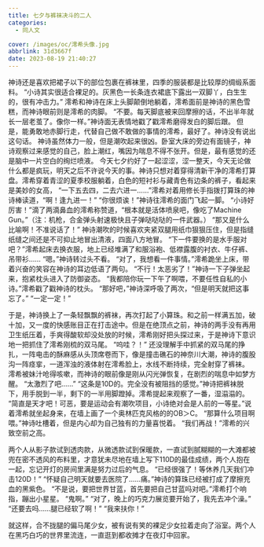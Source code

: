```yaml
---
title: 七夕与裤袜决斗的二人
categories:
  - 同人文

cover: /images/oc/澪希头像.jpg
abbrlink: 31d3667f
date: 2023-08-19 21:40:27
---
```

神诗还是喜欢把裙子以下的部位包裹在裤袜里，四季的服装都是比较厚的绸缎系面料。
“小诗其实很适合裸足的。灰黑色一长条连衣裙底下露出一双脚丫，白生生的，很有冲击力。”
澪希和神诗在床上头脚颠倒地躺着，澪希面前是神诗的黑色雪糕，而神诗眼前则是澪希的肉脚。
“不要。每天脚底被来回摩擦的话，不出半年就长一层老茧了。像你一样。”神诗面无表情地戳了戳澪希磨得发白的脚后跟。
但是，能勇敢地赤脚行走，代替自己做不敢做的事情的澪希，最好了。神诗没有说出这句话。
神诗虽然体力一般，但是潮吹起来很凶。卧室大床的旁边有面镜子，神诗观察过来感觉的自己，脸上潮红，嘴因为喘息不得不张开。但是，最有感觉的还是脑中一片空白的绚烂喷液。
今天七夕约好了一起涩涩，涩一整天，今天无论做什么都是疯玩，明天之后不许说今天的事。神诗只想对着穿得清新干净的澪希打算盘。澪希穿着青涩的夏季校服躺着，白色的短衬衫与藏青色有边条的裤子，看起来是美妙的女高，
“一下五去四，二去六进一……”澪希对着用修长手指拨打算珠的神诗棒读道，“啊！逢九进一！”
“你很烦诶！”神诗往澪希的面门飞起一脚。
“小诗好厉害！”滴了两滴鼻血的澪希称赞道，“根本就是活体喷泉吧，像吃了Machine Gun。”（注：机枪，合金弹头射速极快且子弹哒哒哒的一件武器。）
“那又是什么比喻啊！不准说话了！”
神诗潮吹的时候喜欢夹紧双腿用纸巾狠狠压住，但是指缝纸缝之间还是不可抑止地冒出清液，四面八方地冒。
“下一件要换的是水手服对吧？”澪希起床去换衣服，地上已经堆满了和服浴袍、低襟露腹的衬衣、牛仔裤、吊带衫……
“嗯。”神诗转过头不看。
“对了，我想看一件事情。”澪希跪坐上床，带着兴奋的笑容在神诗的耳边低语了两句。
“不行！太恶劣了！”神诗一下子弹坐起来，抱紧枕头进入了防御姿态。
“我都陪你玩一下午了啊喂，不要任性自私的小诗。”澪希戳了戳神诗的枕头。
“那好吧，”神诗深呼吸了两次，“但是明天就把这事忘了。”
“一定一定！”

于是，神诗换上了一条轻飘飘的裤袜，再次打起了小算珠。和之前一样满五加，破十加，又一度的快感账目正在打击途中。但是在绝顶点之前，神诗的两手没有再用卫生纸压着，手爽得酸软却没处放的时候，澪希刚好把头探过来，于是神诗下意识地一把抓住了澪希刚梳的双马尾。
“呜哇？！”
还没理解手中抓紧的双马尾的挣扎，一阵电击的酥麻感从头顶席卷而下，像是撞击礁石的神奈川大潮，神诗的腹股沟一阵痉挛，一道浑浊的液体射在澪希脸上，水线不断持续，完全射穿了裤袜。
澪希被妹汁呛得咳嗽，而神诗的眼前像是刚从闪光弹恢复，在剧烈的喘息中如梦方醒。
“太激烈了吧……”
“这条是10D的。完全没有被阻挡的感觉。”神诗把裤袜脱下，用手脱到一半，剩下的一半用脚蹬掉。澪希提起来观察了一番，湿溻溻的。
“简直是天才吧！可恶，要是运动会有潮吹项目，小诗绝对会是人前的一等星。”说着澪希就坐起身来，在墙上画了一个奥林匹克风格的的OB＞C。
“那算什么项目啊喂。”神诗吐槽着，但是内心却为自己独有的力量喜悦着。
“我们再战！”澪希的兴致空前之高。

两个人从影子款试到透肉款，从微透款试到保暖款，一直试到腻糊糊的一大滩都被兜在密不透风的布料里，才意犹未尽地在墙上写下110D的最佳成绩，两个人抱在一起，忘记开灯的房间里满是努力过后的气息。
“已经很强了！等休养几天我们冲击120D！”
“怀疑自己明天就要去医院了……痛。”神诗的算珠已经被打成了摩擦充血的黑紫色。
“不是说，要把世界甘蓝，首先要把自己甘蓝吗对吧。”澪希打个响指，蹦出小星星。
“鬼啊。”
“对了，晚上的巧克力展览要开始了，我先去冲个澡。”
“还要去吗……腿已经软了啊！”
“我来扶你！”

就这样，合不拢腿的偏马尾少女，被有说有笑的裸足少女拉着走向了浴室。两个人在黑巧白巧的世界里流连，一直逛到都收摊才在夜灯中回家。